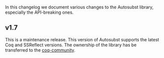 In this changelog we document various changes to the Autosubst
library, especially the API-breaking ones.

## v1.7

This is a maintenance release. This version of Autosubst supports the
latest Coq and SSReflect versions. The ownership of the library has be
transferred to the
[coq-community](https://github.com/coq-community/autosubst).
